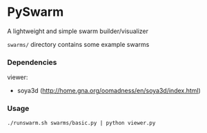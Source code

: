 PySwarm
=======

A lightweight and simple swarm builder/visualizer

`swarms/` directory contains some example swarms


### Dependencies

viewer:

 * soya3d (http://home.gna.org/oomadness/en/soya3d/index.html)


### Usage

`./runswarm.sh swarms/basic.py | python viewer.py`
